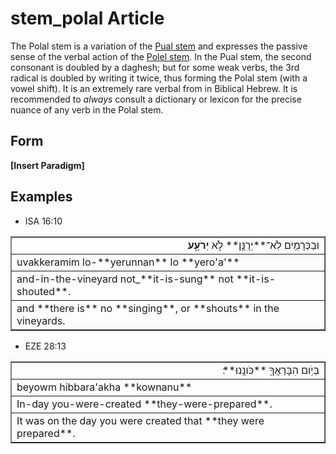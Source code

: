 # stem_polal Article
The Polal stem is a variation of the [Pual stem](https://git.door43.org/Door43/en-uhg/src/master/content/stem_pual/02.md) and expresses the passive sense of the verbal action of the [Polel stem](https://git.door43.org/Door43/en-uhg/src/master/content/stem_polel/02.md). In the Pual stem, the second consonant is doubled by a daghesh; but for some weak verbs, the 3rd radical is doubled by writing it twice, thus forming the Polal stem (with a vowel shift).  It is an extremely rare verbal from in Biblical Hebrew.  It is recommended to *always* consult a dictionary or lexicon for the precise nuance of any verb in the Polal stem.


## Form

**[Insert Paradigm]**

## Examples

* ISA 16:10
<table border="1" class="docutils">
<colgroup>
<col width="100%" />
</colgroup>
<tbody valign="top">
<tr class="row-odd" align="right"><td>וּבַכְּרָמִ֥ים לֹֽא־**יְרֻנָּ֖ן** לֹ֣א <b>יְרֹעָ֑ע</b></td>
</tr>
<tr class="row-even"><td>uvakkeramim lo-**yerunnan** lo **yero'a'**</td>
</tr>
<tr class="row-odd"><td>and-in-the-vineyard not_**it-is-sung** not **it-is-shouted**.</td>
</tr>
<tr class="row-even"><td>and **there is** no **singing**, or **shouts** in the vineyards.</td>
</tr>
</tbody>
</table>

* EZE 28:13
<table border="1" class="docutils">
<colgroup>
<col width="100%" />
</colgroup>
<tbody valign="top">
<tr class="row-odd" align="right"><td>בְּיֹ֥ום הִבָּרַאֲךָ֖ **כֹּונָֽנוּ**׃</td>
</tr>
<tr class="row-even"><td>beyowm hibbara'akha **kownanu**</td>
</tr>
<tr class="row-odd"><td>In-day you-were-created **they-were-prepared**.</td>
</tr>
<tr class="row-even"><td>It was on the day you were created that **they were prepared**.</td>
</tr>
</tbody>
</table>